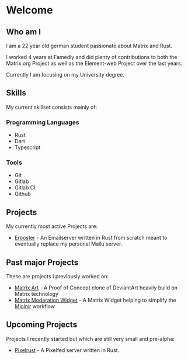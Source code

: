 # Welcome

## Who am I

I am a 22 year old german student passionate about Matrix and Rust.

I worked 4 years at Famedly and did plenty of contributions to both the Matrix.org Project as well as the Element-web Project over the last years.

Currently I am focusing on my University degree.

## Skills

My current skillset consists mainly of:

### Programming Languages

- Rust
- Dart
- Typescript

### Tools

- Git
- Gitlab
- Gitlab CI
- Github

## Projects

My currently most active Projects are:

- [Erooster](https://github.com/erooster-mail/erooster) - An Emailserver written in Rust from scratch meant to eventually replace my personal Mailu server.

## Past major Projects

These are projects I previously worked on:

- [Matrix Art](https://github.com/MTRNord/matrix-art) - A Proof of Concept clone of DeviantArt heavily build on Matrix technology
- [Matrix Moderation Widget](https://github.com/MTRNord/matrix-moderation-widget) - A Matrix Widget helping to simplify the [Mjolnir](https://github.com/matrix-org/mjolnir) workflow

## Upcoming Projects

Projects I recently started but which are still very small and pre-alpha:

- [Pixelrust](https://gitlab.com/MTRNord/pixelrust) - A Pixelfed server written in Rust.
